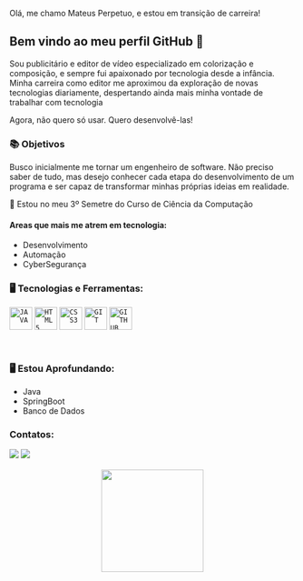 Olá, me chamo Mateus Perpetuo, e estou em transição de carreira! 
## Bem vindo ao meu perfil GitHub 👋

Sou publicitário e editor de vídeo especializado em colorização e composição, e sempre fui apaixonado por tecnologia desde a infância. Minha carreira como editor me aproximou da exploração de novas tecnologias diariamente, despertando ainda mais minha vontade de trabalhar com tecnologia

Agora, não quero só usar. Quero desenvolvê-las!

### 📚 Objetivos

Busco inicialmente me tornar um engenheiro de software. Não preciso saber de tudo, mas desejo conhecer cada etapa do desenvolvimento de um programa e ser capaz de transformar minhas próprias ideias em realidade.

📖 Estou no meu 3º Semetre do Curso de Ciência da Computação

#### Areas que mais me atrem em tecnologia:

- Desenvolvimento
- Automação
- CyberSegurança


### 🖥️ Tecnologias e Ferramentas: 

<code><img width="40px" src="https://cdn.jsdelivr.net/gh/devicons/devicon@latest/icons/java/java-original.svg" title = "JAVA"/></code>
<code><img width="40px" src="https://cdn.jsdelivr.net/gh/devicons/devicon/icons/html5/html5-original-wordmark.svg" title = "HTML5"/></code>
<code><img width="40px" src="https://cdn.jsdelivr.net/gh/devicons/devicon/icons/css3/css3-original-wordmark.svg" title = "CSS3"/></code>
<code><img width="40px" src="https://cdn.jsdelivr.net/gh/devicons/devicon/icons/git/git-original.svg" title = "GIT"/></code>
<code><img width="40px" src="https://cdn.jsdelivr.net/gh/devicons/devicon@latest/icons/github/github-original.svg"  title = "GITHUB"/></code>

</br>


### 🖥️ Estou Aprofundando: 
- Java
- SpringBoot
- Banco de Dados


### Contatos:

<div>
<a href = "mailto: mateus_perpetuo@outlook.com"><img loading="lazy" src="https://img.shields.io/badge/Gmail-D14836?style=for-the-badge&logo=gmail&logoColor=white" target="_blank"></a>
<a href="https://www.linkedin.com/in/mateusperpetuo" target="_blank"><img loading="lazy" src="https://img.shields.io/badge/-LinkedIn-%230077B5?style=for-the-badge&logo=linkedin&logoColor=white" target="_blank"></a>   
</div>
</br>

<div align="center">
<a href="https://github.com/MateusPerpetuo">
  <! -- <img height="180em" src="https://github-readme-stats-eight-theta.vercel.app/api?username=MateusPerpetuo&show_icons=true&theme=algolia&include_all_commits=true&count_private=true"/>
  <img height="180em" src="https://github-readme-stats-eight-theta.vercel.app/api/top-langs/?username=MateusPerpetuo&layout=compact&langs_count=8&theme=algolia"/>
</a>
</div>

<div id="header" align="center">
 <p></p>
  <img src="https://komarev.com/ghpvc/?username=mateusperpetuo&style=for-the-badge&color=red" alt=""/>
</div>


